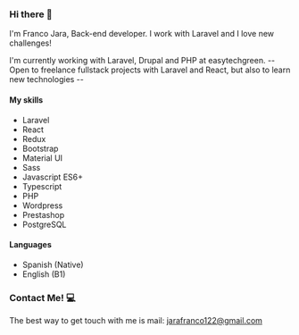 ### Hi there 👋

I'm Franco Jara, Back-end developer. I work with Laravel and I love new challenges!

I'm currently working with Laravel, Drupal and PHP at easytechgreen. 
-- Open to freelance fullstack projects with Laravel and React, but also to learn new technologies --

#### My skills

- Laravel
- React
- Redux
- Bootstrap
- Material UI
- Sass
- Javascript ES6+
- Typescript
- PHP
- Wordpress
- Prestashop
- PostgreSQL

#### Languages

- Spanish (Native)
- English (B1)

### Contact Me! 💻

The best way to get touch with me is mail: jarafranco122@gmail.com

<!--
**Franco-19/Franco-19** is a ✨ _special_ ✨ repository because its `README.md` (this file) appears on your GitHub profile.

Here are some ideas to get you started:

- 🔭 I’m currently working on ...
- 🌱 I’m currently learning ...
- 👯 I’m looking to collaborate on ...
- 🤔 I’m looking for help with ...
- 💬 Ask me about ...
- 📫 How to reach me: ...
- 😄 Pronouns: ...
- ⚡ Fun fact: ...
-->
